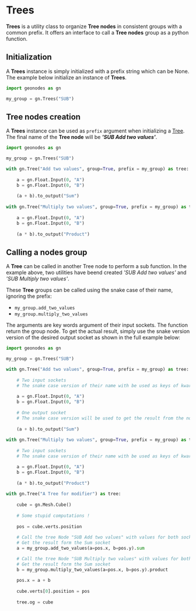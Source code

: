 # Trees

**Trees** is a utility class to organize **Tree nodes** in consistent groups with a common prefix.
It offers an interface to call a **Tree nodes** group as a python function.

## Initialization

A **Trees** instance is simply initialized with a prefix string which can be None.
The example below initialize an instance of **Trees**.

```python
import geonodes as gn

my_group = gn.Trees("SUB")
```

## Tree nodes creation

A **Trees** instance can be used as `prefix` argument when initializing a [Tree](Tree.md).
The final name of the **Tree node** will be ***'SUB Add two values'***.


```python
import geonodes as gn

my_group = gn.Trees("SUB")

with gn.Tree("Add two values", group=True, prefix = my_group) as tree:
    
    a = gn.Float.Input(0, "A")
    b = gn.Float.Input(0, "B")
    
    (a + b).to_output("Sum")
    
with gn.Tree("Multiply two values", group=True, prefix = my_group) as tree:
    
    a = gn.Float.Input(0, "A")
    b = gn.Float.Input(0, "B")
    
    (a * b).to_output("Product")
```

## Calling a nodes group

A **Tree** can be called in another Tree node to perform a sub function. In the example above, two utilities have beend created *'SUB Add two values'* and
*'SUB Multiply two values'*. 

These **Tree** groups can be called using the snake case of their name, ignoring the prefix:
- `my_group.add_two_values`
- `my_group.multiply_two_values`

The arguments are key words argument of their input sockets.
The function return the group node. To get the actual result, simply use the snake version version of the desired output socket as shown in the full
example below:

```python
import geonodes as gn

my_group = gn.Trees("SUB")

with gn.Tree("Add two values", group=True, prefix = my_group) as tree:
    
    # Two input sockets
    # The snake case version of their name with be used as keys of kwargs
    
    a = gn.Float.Input(0, "A")
    b = gn.Float.Input(0, "B")
    
    # One output socket
    # The snake case version will be used to get the result from the node
    
    (a + b).to_output("Sum")
    
with gn.Tree("Multiply two values", group=True, prefix = my_group) as tree:
    
    # Two input sockets
    # The snake case version of their name with be used as keys of kwargs

    a = gn.Float.Input(0, "A")
    b = gn.Float.Input(0, "B")
    
    (a * b).to_output("Product")
    
with gn.Tree("A Tree for modifier") as tree:
    
    cube = gn.Mesh.Cube()
    
    # Some stupid computations !
    
    pos = cube.verts.position
    
    # Call the tree Node "SUB Add two values" with values for both sockets
    # Get the result form the Sum socket
    a = my_group.add_two_values(a=pos.x, b=pos.y).sum

    # Call the tree Node "SUB Multiply two values" with values for both sockets
    # Get the result form the Sum socket
    b = my_group.multiply_two_values(a=pos.x, b=pos.y).product
    
    pos.x = a + b
    
    cube.verts[0].position = pos
    
    tree.og = cube
```

